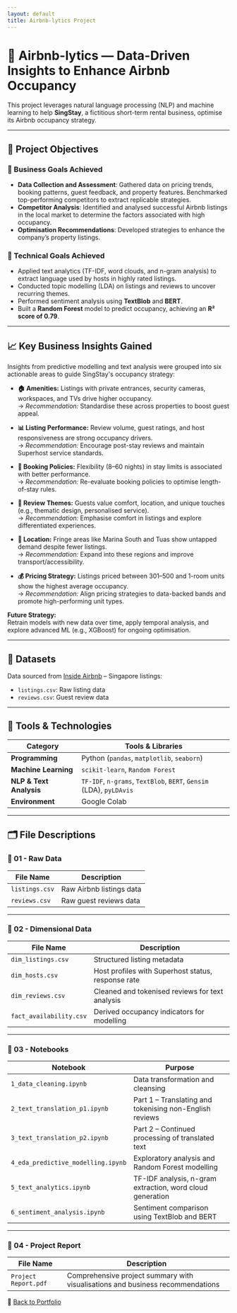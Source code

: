 ```yaml
---
layout: default
title: Airbnb-lytics Project
---
```


# 📍 Airbnb-lytics — Data-Driven Insights to Enhance Airbnb Occupancy

This project leverages natural language processing (NLP) and machine learning to help **SingStay**, a fictitious short-term rental business, optimise its Airbnb occupancy strategy.

---

## 🎯 Project Objectives

### 🧩 Business Goals Achieved
- **Data Collection and Assessment**: Gathered data on pricing trends, booking patterns, guest feedback, and property features. Benchmarked top-performing competitors to extract replicable strategies.
- **Competitor Analysis**: Identified and analysed successful Airbnb listings in the local market to determine the factors associated with high occupancy.
- **Optimisation Recommendations**: Developed strategies to enhance the company’s property listings.

### 🧪 Technical Goals Achieved 
- Applied text analytics (TF-IDF, word clouds, and n-gram analysis) to extract language used by hosts in highly rated listings.
- Conducted topic modelling (LDA) on listings and reviews to uncover recurring themes.
- Performed sentiment analysis using **TextBlob** and **BERT**.
- Built a **Random Forest** model to predict occupancy, achieving an **R² score of 0.79**.

---

## 📈 Key Business Insights Gained

Insights from predictive modelling and text analysis were grouped into six actionable areas to guide SingStay's occupancy strategy:

- **🏠 Amenities:** Listings with private entrances, security cameras, workspaces, and TVs drive higher occupancy.  
  → *Recommendation:* Standardise these across properties to boost guest appeal.

- **📊 Listing Performance:** Review volume, guest ratings, and host responsiveness are strong occupancy drivers.  
  → *Recommendation:* Encourage post-stay reviews and maintain Superhost service standards.

- **📆 Booking Policies:** Flexibility (8–60 nights) in stay limits is associated with better performance.  
  → *Recommendation:* Re-evaluate booking policies to optimise length-of-stay rules.

- **📝 Review Themes:** Guests value comfort, location, and unique touches (e.g., thematic design, personalised service).  
  → *Recommendation:* Emphasise comfort in listings and explore differentiated experiences.

- **📍 Location:** Fringe areas like Marina South and Tuas show untapped demand despite fewer listings.  
  → *Recommendation:* Expand into these regions and improve transport/accessibility.

- **💰 Pricing Strategy:** Listings priced between $301–$500 and 1-room units show the highest average occupancy.  
  → *Recommendation:* Align pricing strategies to data-backed bands and promote high-performing unit types.

**Future Strategy:**  
Retrain models with new data over time, apply temporal analysis, and explore advanced ML (e.g., XGBoost) for ongoing optimisation.

---

## 📂 Datasets

Data sourced from [Inside Airbnb](http://insideairbnb.com/get-the-data.html) – Singapore listings:

- `listings.csv`: Raw listing data  
- `reviews.csv`: Guest review data  

---

## 🧰 Tools & Technologies

| Category               | Tools & Libraries                                                  |
|------------------------|---------------------------------------------------------------------|
| **Programming**        | Python (`pandas`, `matplotlib`, `seaborn`)                         |
| **Machine Learning**   | `scikit-learn`, `Random Forest`                                    |
| **NLP & Text Analysis**| `TF-IDF`, `n-grams`, `TextBlob`, `BERT`, `Gensim` (LDA), `pyLDAvis` |
| **Environment**        | Google Colab                                                       |

---

## 🗂️ File Descriptions

### 📁 01 - Raw Data

| File Name       | Description                      |
|-----------------|----------------------------------|
| `listings.csv`  | Raw Airbnb listings data         |
| `reviews.csv`   | Raw guest reviews data           |

---

### 📁 02 - Dimensional Data

| File Name               | Description                                             |
|-------------------------|---------------------------------------------------------|
| `dim_listings.csv`      | Structured listing metadata                             |
| `dim_hosts.csv`         | Host profiles with Superhost status, response rate      |
| `dim_reviews.csv`       | Cleaned and tokenised reviews for text analysis         |
| `fact_availability.csv` | Derived occupancy indicators for modelling              |

---

### 📁 03 - Notebooks

| Notebook                           | Purpose                                                                  |
|-----------------------------------|--------------------------------------------------------------------------|
| `1_data_cleaning.ipynb`           | Data transformation and cleansing                                        |
| `2_text_translation_p1.ipynb`     | Part 1 – Translating and tokenising non-English reviews                  |
| `3_text_translation_p2.ipynb`     | Part 2 – Continued processing of translated text                         |
| `4_eda_predictive_modelling.ipynb`| Exploratory analysis and Random Forest modelling                         |
| `5_text_analytics.ipynb`          | TF-IDF analysis, n-gram extraction, word cloud generation                |
| `6_sentiment_analysis.ipynb`      | Sentiment comparison using TextBlob and BERT                             |

---

### 📄 04 - Project Report

| File Name            | Description                                                                 |
|----------------------|-----------------------------------------------------------------------------|
| `Project Report.pdf` | Comprehensive project summary with visualisations and business recommendations |


🔗 [Back to Portfolio](https://torana1998.github.io/)
